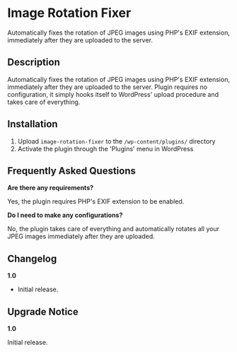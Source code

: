 Image Rotation Fixer
===

Automatically fixes the rotation of JPEG images using PHP's EXIF extension, immediately after they are uploaded to the server.

Description
----

Automatically fixes the rotation of JPEG images using PHP's EXIF extension, immediately after they are uploaded to the server. Plugin requires no configuration, it simply hooks itself to WordPress' upload procedure and takes care of everything.

Installation
----

1. Upload `image-rotation-fixer` to the `/wp-content/plugins/` directory
1. Activate the plugin through the 'Plugins' menu in WordPress

Frequently Asked Questions
----

**Are there any requirements?**

Yes, the plugin requires PHP's EXIF extension to be enabled.

**Do I need to make any configurations?**

No, the plugin takes care of everything and automatically rotates all your JPEG images immediately after they are uploaded.

Changelog
----

**1.0**

* Initial release.

Upgrade Notice
----

**1.0**

Initial release.
